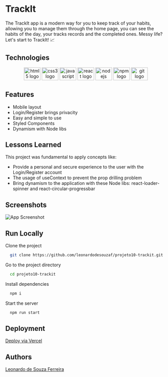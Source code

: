 
# TrackIt

The TrackIt app is a modern way for you to keep track of your habits, allowing you to manage them through the home page, you can see the habits of the day, your tracks records and the completed ones. Messy life? Let's start to TrackIt! 📈

## Technologies 

<div align="center">
  <img src="https://cdn.jsdelivr.net/gh/devicons/devicon/icons/html5/html5-plain-wordmark.svg" height="40" width="52" alt="html5 logo"  />
  <img src="https://cdn.jsdelivr.net/gh/devicons/devicon/icons/css3/css3-plain-wordmark.svg" height="40" width="52" alt="css3 logo"  />
  <img src="https://cdn.jsdelivr.net/gh/devicons/devicon/icons/javascript/javascript-original.svg" height="40" width="52" alt="javascript logo"  />
  <img src="https://cdn.jsdelivr.net/gh/devicons/devicon/icons/react/react-original-wordmark.svg" height="40" width="52" alt="react logo"  />
  <img src="https://cdn.jsdelivr.net/gh/devicons/devicon/icons/nodejs/nodejs-original.svg" height="40" width="52" alt="nodejs logo"  />
  <img src="https://cdn.jsdelivr.net/gh/devicons/devicon/icons/npm/npm-original-wordmark.svg" height="40" width="52" alt="npm logo"  />
  <img src="https://cdn.jsdelivr.net/gh/devicons/devicon/icons/git/git-plain-wordmark.svg" height="40" width="52" alt="git logo"  />
</div>

## Features

- Mobile layout 
- Login/Register brings privacity
- Easy and simple to use
- Styled Components 
- Dynamism with Node libs


## Lessons Learned

This project was fundamental to apply concepts like:

- Provide a personal and secure experience to the user with the Login/Register account
- The usage of useContext to prevent the prop drilling problem
- Bring dynamism to the application with these Node libs: react-loader-spinner and react-circular-progressbar

## Screenshots

![App Screenshot](https://via.placeholder.com/468x300?text=App+Screenshot+Here)


## Run Locally

Clone the project

```bash
  git clone https://github.com/leonardodesouzaf/projeto10-trackit.git
```

Go to the project directory

```bash
  cd projeto10-trackit
```

Install dependencies

```bash
  npm i
```

Start the server

```bash
  npm run start
```



## Deployment

<a href="https://projeto10-trackit-ten-virid.vercel.app">Deploy via Vercel</a>

## Authors

[Leonardo de Souza Ferreira](https://www.github.com/leonardodesouzaf)

